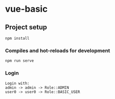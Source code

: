 # vue-basic

## Project setup

```
npm install
```

### Compiles and hot-reloads for development

```
npm run serve
```

### Login

```
Login with:
admin -> admin -> Role::ADMIN
user0 -> user0 -> Role::BASIC_USER
```
